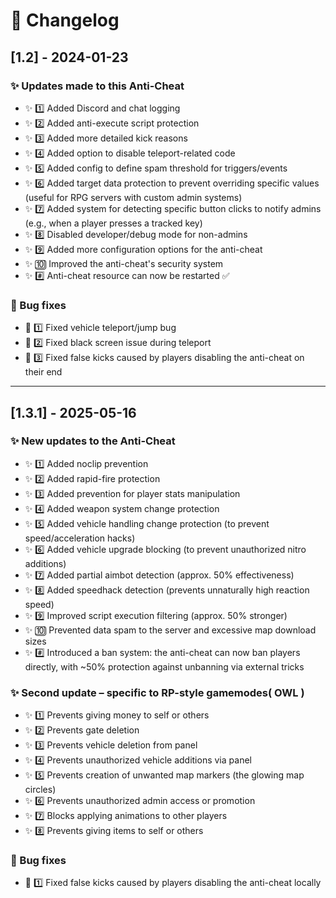 # 📜 Changelog

## [1.2] - 2024-01-23

### ✨ Updates made to this Anti-Cheat
- ✨ 1️⃣ Added Discord and chat logging
- ✨ 2️⃣ Added anti-execute script protection
- ✨ 3️⃣ Added more detailed kick reasons
- ✨ 4️⃣ Added option to disable teleport-related code
- ✨ 5️⃣ Added config to define spam threshold for triggers/events
- ✨ 6️⃣ Added target data protection to prevent overriding specific values (useful for RPG servers with custom admin systems)
- ✨ 7️⃣ Added system for detecting specific button clicks to notify admins (e.g., when a player presses a tracked key)
- ✨ 8️⃣ Disabled developer/debug mode for non-admins
- ✨ 9️⃣ Added more configuration options for the anti-cheat
- ✨ 🔟 Improved the anti-cheat's security system
- ✨ #️⃣ Anti-cheat resource can now be restarted ✅

### 🔧 Bug fixes
- 🔧 1️⃣ Fixed vehicle teleport/jump bug
- 🔧 2️⃣ Fixed black screen issue during teleport
- 🔧 3️⃣ Fixed false kicks caused by players disabling the anti-cheat on their end

---

## [1.3.1] - 2025-05-16

### ✨ New updates to the Anti-Cheat
- ✨ 1️⃣ Added noclip prevention
- ✨ 2️⃣ Added rapid-fire protection
- ✨ 3️⃣ Added prevention for player stats manipulation
- ✨ 4️⃣ Added weapon system change protection
- ✨ 5️⃣ Added vehicle handling change protection (to prevent speed/acceleration hacks)
- ✨ 6️⃣ Added vehicle upgrade blocking (to prevent unauthorized nitro additions)
- ✨ 7️⃣ Added partial aimbot detection (approx. 50% effectiveness)
- ✨ 8️⃣ Added speedhack detection (prevents unnaturally high reaction speed)
- ✨ 9️⃣ Improved script execution filtering (approx. 50% stronger)
- ✨ 🔟 Prevented data spam to the server and excessive map download sizes
- ✨ #️⃣ Introduced a ban system: the anti-cheat can now ban players directly, with ~50% protection against unbanning via external tricks

### ✨ Second update – specific to RP-style gamemodes( OWL )
- ✨ 1️⃣ Prevents giving money to self or others
- ✨ 2️⃣ Prevents gate deletion
- ✨ 3️⃣ Prevents vehicle deletion from panel
- ✨ 4️⃣ Prevents unauthorized vehicle additions via panel
- ✨ 5️⃣ Prevents creation of unwanted map markers (the glowing map circles)
- ✨ 6️⃣ Prevents unauthorized admin access or promotion
- ✨ 7️⃣ Blocks applying animations to other players
- ✨ 8️⃣ Prevents giving items to self or others

### 🔧 Bug fixes
- 🔧 1️⃣ Fixed false kicks caused by players disabling the anti-cheat locally
